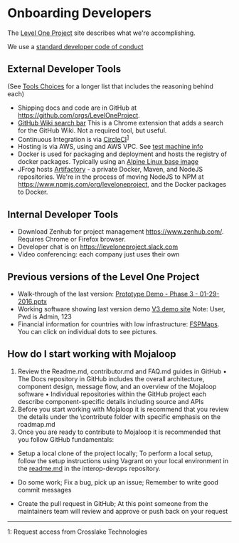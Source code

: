 # Onboarding Developers
The [Level One Project](https://leveloneproject.org/) site describes what we're accomplishing.

We use a [standard developer code of conduct](https://www.contributor-covenant.org/version/1/4/code-of-conduct.html)

## External Developer Tools 
(See [Tools Choices](https://github.com/LevelOneProject/Docs/wiki/Tools,-technology,-and-process-choices) for a longer list that includes the reasoning behind each)
* Shipping docs and code are in GitHub at https://github.com/orgs/LevelOneProject.
* [GitHub Wiki search bar](https://chrome.google.com/webstore/detail/wiki-search-for-github/gdifdhnjmjaidbajhapmbcbnoocoeooc) This is a Chrome extension that adds a search for the GitHub Wiki. Not a required tool, but useful.
* Continuous Integration is via [CircleCI](https://circleci.com/gh/LevelOneProject)<sup>[1](#Crosslake)</sup>
* Hosting is via AWS, using and AWS VPC. See [test machine info](https://github.com/LevelOneProject/Docs/blob/master/AWS/Infrastructure/machines.md)
* Docker is used for packaging and deployment and hosts the registry of docker packages. Typically using an [Alpine Linux base image](https://alpinelinux.org/)
* JFrog hosts [Artifactory](https://github.com/LevelOneProject/Docs/blob/master/Artifactory/README.md) - a private Docker, Maven, and NodeJS repositories. We're in the process of moving NodeJS to NPM at https://www.npmjs.com/org/leveloneproject, and the Docker packages to Docker. 

## Internal Developer Tools
* Download Zenhub for project management https://www.zenhub.com/. Requires Chrome or Firefox browser. 
* Developer chat is on https://leveloneproject.slack.com
* Video conferencing: each company just uses their own

## Previous versions of the Level One Project
* Walk-through of the last version: [Prototype Demo - Phase 3 - 01-29-2016.pptx](./Prototype%20Demo%20-%20Phase%203%20-%2001-29-2016.pptx)
* Working software showing last version demo [V3 demo site](https://india-ist.open-dfs.org/ut/main.html)
Note: User, Pwd is Admin, 123
* Financial information for countries with low infrastructure: [FSPMaps](http://fspmaps.org). You can click on individual dots to see pictures.

## How do I start working with Mojaloop
1)	Review the Readme.md, contributor.md and FAQ.md guides in GitHub 
•	The Docs repository in GitHub includes the overall architecture, component design, message flow, and an overview of the Mojaloop software
•	Individual repositories within the GitHub project each describe component-specific details including source and APIs
2)	Before you start working with Mojaloop it is recommend that you review the details under the \contribute folder with specific emphasis on the roadmap.md
3)	Once you are ready to contribute to Mojaloop it is recommended that you follow GitHub fundamentals:

* Setup a local clone of the project locally; To perform a local setup, follow the setup instructions using Vagrant on your local environment in the [readme.md](https://github.com/LevelOneProject/interop-devops/blob/master/README.md) in the interop-devops repository. 

* Do some work; Fix a bug, pick up an issue; Remember to write good commit messages

* Create the pull request in GitHub; At this point someone from the maintainers team will review and approve or push back on your request

---
<a name="Crosslake">1</a>: Request access from Crosslake Technologies
